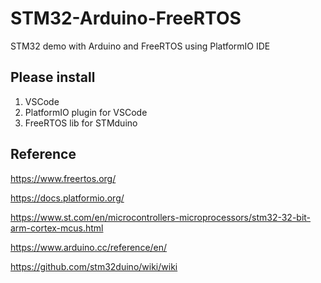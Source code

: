 # STM32-Arduino-FreeRTOS

STM32 demo with Arduino and FreeRTOS using PlatformIO IDE

## Please install

1. VSCode
2. PlatformIO plugin for VSCode
3. FreeRTOS lib for STMduino

## Reference

<https://www.freertos.org/>

<https://docs.platformio.org/>

<https://www.st.com/en/microcontrollers-microprocessors/stm32-32-bit-arm-cortex-mcus.html>

<https://www.arduino.cc/reference/en/>

<https://github.com/stm32duino/wiki/wiki>
